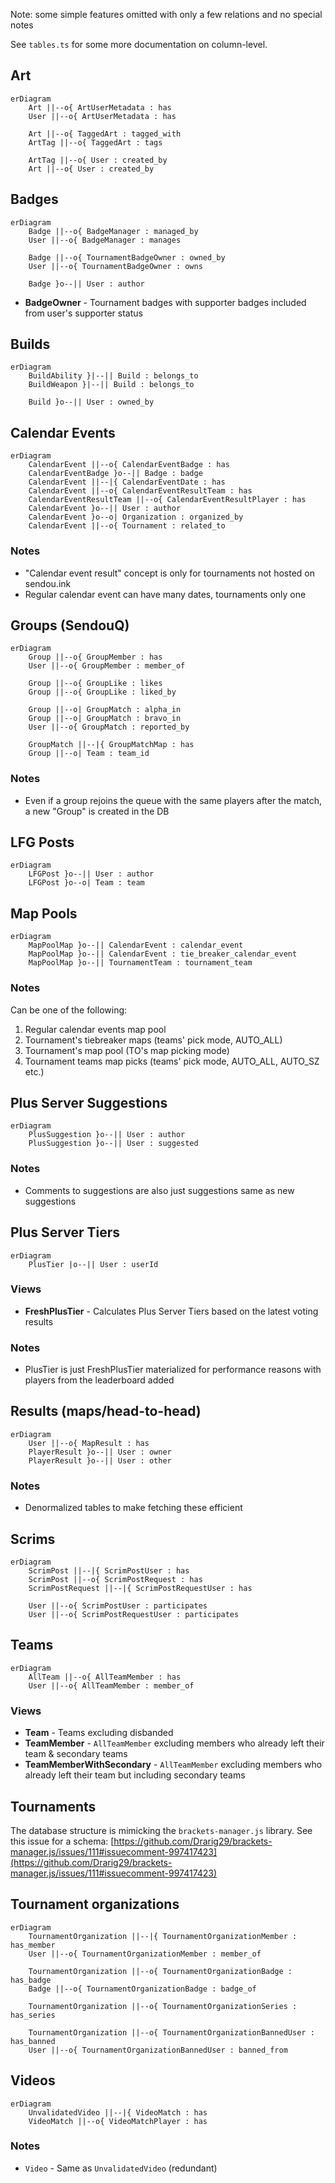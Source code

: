 Note: some simple features omitted with only a few relations and no special notes

See `tables.ts` for some more documentation on column-level.

## Art

```mermaid
erDiagram
    Art ||--o{ ArtUserMetadata : has
    User ||--o{ ArtUserMetadata : has

    Art ||--o{ TaggedArt : tagged_with
    ArtTag ||--o{ TaggedArt : tags

    ArtTag ||--o{ User : created_by
    Art ||--o{ User : created_by
```

## Badges

```mermaid
erDiagram
    Badge ||--o{ BadgeManager : managed_by
    User ||--o{ BadgeManager : manages

    Badge ||--o{ TournamentBadgeOwner : owned_by
    User ||--o{ TournamentBadgeOwner : owns

    Badge }o--|| User : author
```

- **BadgeOwner** - Tournament badges with supporter badges included from user's supporter status

## Builds

```mermaid
erDiagram
    BuildAbility }|--|| Build : belongs_to
    BuildWeapon }|--|| Build : belongs_to

    Build }o--|| User : owned_by
```

## Calendar Events

```mermaid
erDiagram
    CalendarEvent ||--o{ CalendarEventBadge : has
    CalendarEventBadge }o--|| Badge : badge
    CalendarEvent ||--|{ CalendarEventDate : has
    CalendarEvent ||--o{ CalendarEventResultTeam : has
    CalendarEventResultTeam ||--o{ CalendarEventResultPlayer : has
    CalendarEvent }o--|| User : author
    CalendarEvent }o--o| Organization : organized_by
    CalendarEvent ||--o{ Tournament : related_to
```

### Notes

- "Calendar event result" concept is only for tournaments not hosted on sendou.ink
- Regular calendar event can have many dates, tournaments only one

## Groups (SendouQ)

```mermaid
erDiagram
    Group ||--o{ GroupMember : has
    User ||--o{ GroupMember : member_of

    Group ||--o{ GroupLike : likes
    Group ||--o{ GroupLike : liked_by

    Group ||--o| GroupMatch : alpha_in
    Group ||--o| GroupMatch : bravo_in
    User ||--o{ GroupMatch : reported_by

    GroupMatch ||--|{ GroupMatchMap : has
    Group ||--o| Team : team_id
```

### Notes

- Even if a group rejoins the queue with the same players after the match, a new "Group" is created in the DB

## LFG Posts

```mermaid
erDiagram
    LFGPost }o--|| User : author
    LFGPost }o--o| Team : team
```

## Map Pools

```mermaid
erDiagram
    MapPoolMap }o--|| CalendarEvent : calendar_event
    MapPoolMap }o--|| CalendarEvent : tie_breaker_calendar_event
    MapPoolMap }o--|| TournamentTeam : tournament_team
```

### Notes

Can be one of the following:
1) Regular calendar events map pool
2) Tournament's tiebreaker maps (teams' pick mode, AUTO_ALL)
3) Tournament's map pool (TO's map picking mode)
4) Tournament teams map picks (teams' pick mode, AUTO_ALL, AUTO_SZ etc.)

## Plus Server Suggestions

```mermaid
erDiagram
    PlusSuggestion }o--|| User : author
    PlusSuggestion }o--|| User : suggested
```

### Notes

- Comments to suggestions are also just suggestions same as new suggestions

## Plus Server Tiers

```mermaid
erDiagram
    PlusTier |o--|| User : userId
```

### Views
- **FreshPlusTier** - Calculates Plus Server Tiers based on the latest voting results

### Notes
- PlusTier is just FreshPlusTier materialized for performance reasons with players from the leaderboard added

## Results (maps/head-to-head)

```mermaid
erDiagram
    User ||--o{ MapResult : has
    PlayerResult }o--|| User : owner
    PlayerResult }o--|| User : other 
```

### Notes

- Denormalized tables to make fetching these efficient

## Scrims

```mermaid
erDiagram
    ScrimPost ||--|{ ScrimPostUser : has
    ScrimPost ||--o{ ScrimPostRequest : has
    ScrimPostRequest ||--|{ ScrimPostRequestUser : has

    User ||--o{ ScrimPostUser : participates
    User ||--o{ ScrimPostRequestUser : participates
```

## Teams

```mermaid
erDiagram
    AllTeam ||--o{ AllTeamMember : has
    User ||--o{ AllTeamMember : member_of
```

### Views

- **Team** - Teams excluding disbanded
- **TeamMember** - `AllTeamMember` excluding members who already left their team & secondary teams
- **TeamMemberWithSecondary** - `AllTeamMember` excluding members who already left their team but including secondary teams

## Tournaments

The database structure is mimicking the `brackets-manager.js` library. See this issue for a schema: [https://github.com/Drarig29/brackets-manager.js/issues/111#issuecomment-997417423](https://github.com/Drarig29/brackets-manager.js/issues/111#issuecomment-997417423)

## Tournament organizations

```mermaid
erDiagram
    TournamentOrganization ||--|{ TournamentOrganizationMember : has_member
    User ||--o{ TournamentOrganizationMember : member_of

    TournamentOrganization ||--o{ TournamentOrganizationBadge : has_badge
    Badge ||--o{ TournamentOrganizationBadge : badge_of

    TournamentOrganization ||--o{ TournamentOrganizationSeries : has_series
    
    TournamentOrganization ||--o{ TournamentOrganizationBannedUser : has_banned
    User ||--o{ TournamentOrganizationBannedUser : banned_from
```

## Videos
```mermaid
erDiagram
    UnvalidatedVideo ||--|{ VideoMatch : has
    VideoMatch ||--o{ VideoMatchPlayer : has
```

### Notes

- `Video` - Same as `UnvalidatedVideo` (redundant)
